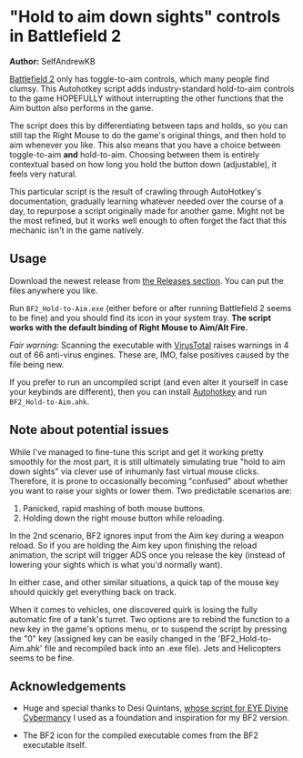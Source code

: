 # "Hold to aim down sights" controls in Battlefield 2

**Author:** SelfAndrewKB

[Battlefield 2](https://en.wikipedia.org/wiki/Battlefield_2) only has toggle-to-aim controls, which many people find clumsy. This Autohotkey script adds industry-standard hold-to-aim controls to the game HOPEFULLY without interrupting the other functions that the Aim button also performs in the game. 

The script does this by differentiating between taps and holds, so you can still tap the Right Mouse to do the game's original things, and then hold to aim whenever you like. This also means that you have a choice between toggle-to-aim **and** hold-to-aim. Choosing between them is entirely contextual based on how long you hold the button down (adjustable), it feels very natural.

This particular script is the result of crawling through AutoHotkey's documentation, gradually learning whatever needed over the course of a day, to repurpose a script originally made for another game. Might not be the most refined, but it works well enough to often forget the fact that this mechanic isn't in the game natively.


## Usage

Download the newest release from [the Releases section](https://github.com/selfAndrewKB/battlefield2-holdaim/releases/). You can put the files anywhere you like.

Run `BF2_Hold-to-Aim.exe` (either before or after running Battlefield 2 seems to be fine) and you should find its icon in your system tray. **The script works with the default binding of Right Mouse to Aim/Alt Fire.**

_Fair warning:_ Scanning the executable with [VirusTotal](https://www.virustotal.com) raises warnings in 4 out of 66 anti-virus engines. These are, IMO, false positives caused by the file being new. 

If you prefer to run an uncompiled script (and even alter it yourself in case your keybinds are different), then you can install [Autohotkey](https://www.autohotkey.com/) and run `BF2_Hold-to-Aim.ahk`.



## Note about potential issues

While I've managed to fine-tune this script and get it working pretty smoothly for the most part, it is still ultimately simulating true "hold to aim down sights" via clever use of inhumanly fast virtual mouse clicks.
Therefore, it is prone to occasionally becoming "confused" about whether you want to raise your sights or lower them. Two predictable scenarios are: 
1) Panicked, rapid mashing of both mouse buttons.
2) Holding down the right mouse button while reloading.

In the 2nd scenario, BF2 ignores input from the Aim key during a weapon reload. So if you are holding the Aim key upon finishing the reload animation, the script will trigger ADS once you release the key (instead of lowering your sights which is what you'd normally want).

In either case, and other similar situations, a quick tap of the mouse key should quickly get everything back on track. 

When it comes to vehicles, one discovered quirk is losing the fully automatic fire of a tank's turret. Two options are to rebind the function to a new key in the game's options menu, or to suspend the script by pressing the "0" key (assigned key can be easily changed in the 'BF2_Hold-to-Aim.ahk' file and recompiled back into an .exe file). Jets and Helicopters seems to be fine.


## Acknowledgements

- Huge and special thanks to Desi Quintans, [whose script for EYE Divine Cybermancy](https://github.com/DesiQuintans/eye-holdaim) I used as a foundation and inspiration for my BF2 version.

- The BF2 icon for the compiled executable comes from the BF2 executable itself.
